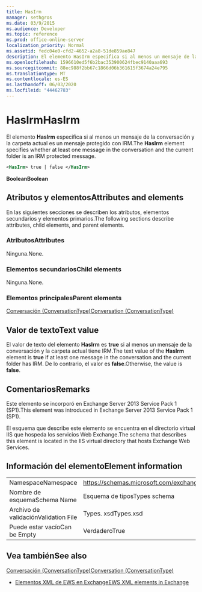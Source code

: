 ```yaml
---
title: HasIrm
manager: sethgros
ms.date: 03/9/2015
ms.audience: Developer
ms.topic: reference
ms.prod: office-online-server
localization_priority: Normal
ms.assetid: fedc04e0-cfd2-4652-a2a8-51de859ae847
description: El elemento HasIrm especifica si al menos un mensaje de la conversación y la carpeta actual es un mensaje protegido con IRM.
ms.openlocfilehash: 1596610ed5f6b2bac353900624fbec9140aaa693
ms.sourcegitcommit: 88ec988f2bb67c1866d06b361615f3674a24e795
ms.translationtype: MT
ms.contentlocale: es-ES
ms.lasthandoff: 06/03/2020
ms.locfileid: "44462783"
---
```

# <a name="hasirm"></a><span data-ttu-id="b8bdd-103">HasIrm</span><span class="sxs-lookup"><span data-stu-id="b8bdd-103">HasIrm</span></span>

<span data-ttu-id="b8bdd-104">El elemento **HasIrm** especifica si al menos un mensaje de la conversación y la carpeta actual es un mensaje protegido con IRM.</span><span class="sxs-lookup"><span data-stu-id="b8bdd-104">The **HasIrm** element specifies whether at least one message in the conversation and the current folder is an IRM protected message.</span></span> 
  
```XML
<HasIrm> true | false </HasIrm>
```

 <span data-ttu-id="b8bdd-105">**Boolean**</span><span class="sxs-lookup"><span data-stu-id="b8bdd-105">**Boolean**</span></span>
## <a name="attributes-and-elements"></a><span data-ttu-id="b8bdd-106">Atributos y elementos</span><span class="sxs-lookup"><span data-stu-id="b8bdd-106">Attributes and elements</span></span>

<span data-ttu-id="b8bdd-107">En las siguientes secciones se describen los atributos, elementos secundarios y elementos primarios.</span><span class="sxs-lookup"><span data-stu-id="b8bdd-107">The following sections describe attributes, child elements, and parent elements.</span></span>
  
### <a name="attributes"></a><span data-ttu-id="b8bdd-108">Atributos</span><span class="sxs-lookup"><span data-stu-id="b8bdd-108">Attributes</span></span>

<span data-ttu-id="b8bdd-109">Ninguna.</span><span class="sxs-lookup"><span data-stu-id="b8bdd-109">None.</span></span>
  
### <a name="child-elements"></a><span data-ttu-id="b8bdd-110">Elementos secundarios</span><span class="sxs-lookup"><span data-stu-id="b8bdd-110">Child elements</span></span>

<span data-ttu-id="b8bdd-111">Ninguna.</span><span class="sxs-lookup"><span data-stu-id="b8bdd-111">None.</span></span>
  
### <a name="parent-elements"></a><span data-ttu-id="b8bdd-112">Elementos principales</span><span class="sxs-lookup"><span data-stu-id="b8bdd-112">Parent elements</span></span>

[<span data-ttu-id="b8bdd-113">Conversación (ConversationType)</span><span class="sxs-lookup"><span data-stu-id="b8bdd-113">Conversation (ConversationType)</span></span>](conversation-conversationtype.md)
  
## <a name="text-value"></a><span data-ttu-id="b8bdd-114">Valor de texto</span><span class="sxs-lookup"><span data-stu-id="b8bdd-114">Text value</span></span>

<span data-ttu-id="b8bdd-115">El valor de texto del elemento **HasIrm** es **true** si al menos un mensaje de la conversación y la carpeta actual tiene IRM.</span><span class="sxs-lookup"><span data-stu-id="b8bdd-115">The text value of the **HasIrm** element is **true** if at least one message in the conversation and the current folder has IRM.</span></span> <span data-ttu-id="b8bdd-116">De lo contrario, el valor es **false**.</span><span class="sxs-lookup"><span data-stu-id="b8bdd-116">Otherwise, the value is **false**.</span></span>
  
## <a name="remarks"></a><span data-ttu-id="b8bdd-117">Comentarios</span><span class="sxs-lookup"><span data-stu-id="b8bdd-117">Remarks</span></span>

<span data-ttu-id="b8bdd-118">Este elemento se incorporó en Exchange Server 2013 Service Pack 1 (SP1).</span><span class="sxs-lookup"><span data-stu-id="b8bdd-118">This element was introduced in Exchange Server 2013 Service Pack 1 (SP1).</span></span>
  
<span data-ttu-id="b8bdd-119">El esquema que describe este elemento se encuentra en el directorio virtual IIS que hospeda los servicios Web Exchange.</span><span class="sxs-lookup"><span data-stu-id="b8bdd-119">The schema that describes this element is located in the IIS virtual directory that hosts Exchange Web Services.</span></span>
  
## <a name="element-information"></a><span data-ttu-id="b8bdd-120">Información del elemento</span><span class="sxs-lookup"><span data-stu-id="b8bdd-120">Element information</span></span>

|||
|:-----|:-----|
|<span data-ttu-id="b8bdd-121">Namespace</span><span class="sxs-lookup"><span data-stu-id="b8bdd-121">Namespace</span></span>  <br/> |https://schemas.microsoft.com/exchange/services/2006/types  <br/> |
|<span data-ttu-id="b8bdd-122">Nombre de esquema</span><span class="sxs-lookup"><span data-stu-id="b8bdd-122">Schema Name</span></span>  <br/> |<span data-ttu-id="b8bdd-123">Esquema de tipos</span><span class="sxs-lookup"><span data-stu-id="b8bdd-123">Types schema</span></span>  <br/> |
|<span data-ttu-id="b8bdd-124">Archivo de validación</span><span class="sxs-lookup"><span data-stu-id="b8bdd-124">Validation File</span></span>  <br/> |<span data-ttu-id="b8bdd-125">Types. xsd</span><span class="sxs-lookup"><span data-stu-id="b8bdd-125">Types.xsd</span></span>  <br/> |
|<span data-ttu-id="b8bdd-126">Puede estar vacío</span><span class="sxs-lookup"><span data-stu-id="b8bdd-126">Can be Empty</span></span>  <br/> |<span data-ttu-id="b8bdd-127">Verdadero</span><span class="sxs-lookup"><span data-stu-id="b8bdd-127">True</span></span>  <br/> |
   
## <a name="see-also"></a><span data-ttu-id="b8bdd-128">Vea también</span><span class="sxs-lookup"><span data-stu-id="b8bdd-128">See also</span></span>



[<span data-ttu-id="b8bdd-129">Conversación (ConversationType)</span><span class="sxs-lookup"><span data-stu-id="b8bdd-129">Conversation (ConversationType)</span></span>](conversation-conversationtype.md)


- [<span data-ttu-id="b8bdd-130">Elementos XML de EWS en Exchange</span><span class="sxs-lookup"><span data-stu-id="b8bdd-130">EWS XML elements in Exchange</span></span>](ews-xml-elements-in-exchange.md)

